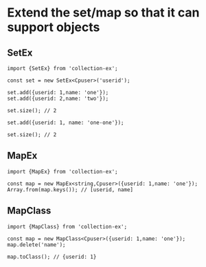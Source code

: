 # Extend the set/map so that it can support objects

## SetEx

```
import {SetEx} from 'collection-ex';

const set = new SetEx<Cpuser>('userid');

set.add({userid: 1,name: 'one'});
set.add({userid: 2,name: 'two'});

set.size(); // 2

set.add({userid: 1, name: 'one-one'});

set.size(); // 2
```

## MapEx

```
import {MapEx} from 'collection-ex';

const map = new MapEx<string,Cpuser>({userid: 1,name: 'one'});
Array.from(map.keys()); // [userid, name]
```

## MapClass

```
import {MapClass} from 'collection-ex';

const map = new MapClass<Cpuser>({userid: 1,name: 'one'});
map.delete('name');

map.toClass(); // {userid: 1}

```
